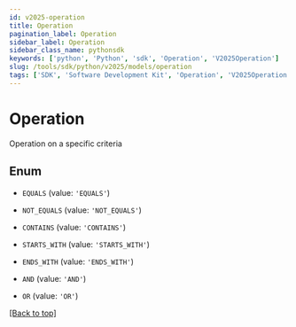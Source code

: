 ```yaml
---
id: v2025-operation
title: Operation
pagination_label: Operation
sidebar_label: Operation
sidebar_class_name: pythonsdk
keywords: ['python', 'Python', 'sdk', 'Operation', 'V2025Operation']
slug: /tools/sdk/python/v2025/models/operation
tags: ['SDK', 'Software Development Kit', 'Operation', 'V2025Operation']
---
```


# Operation

Operation on a specific criteria

## Enum

- `EQUALS` (value: `'EQUALS'`)

- `NOT_EQUALS` (value: `'NOT_EQUALS'`)

- `CONTAINS` (value: `'CONTAINS'`)

- `STARTS_WITH` (value: `'STARTS_WITH'`)

- `ENDS_WITH` (value: `'ENDS_WITH'`)

- `AND` (value: `'AND'`)

- `OR` (value: `'OR'`)

[[Back to top]](#)
